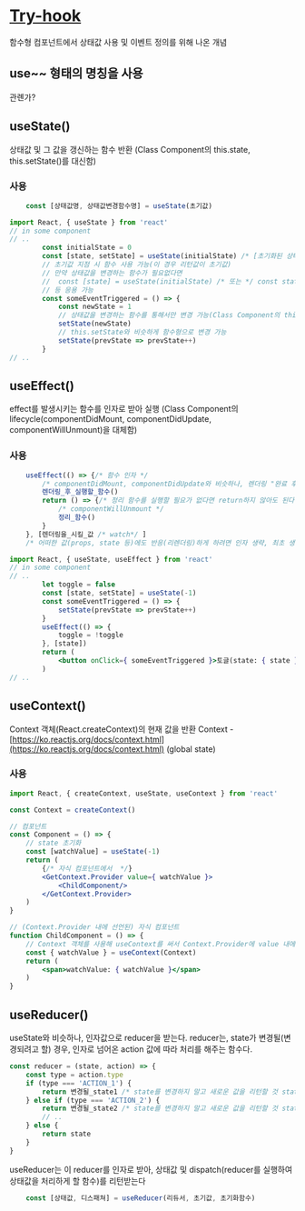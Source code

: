 # [Try-hook](https://ko.reactjs.org/docs/hooks-intro.html)
함수형 컴포넌트에서 상태값 사용 및 이벤트 정의를 위해 나온 개념

## use~~ 형태의 명칭을 사용
관롄가?

## useState()
상태값 및 그 값을 갱신하는 함수 반환
(Class Component의 this.state, this.setState()를 대신함)
### 사용
```jsx
	const [상태값명, 상태값변경함수명] = useState(초기값)
```
```jsx
import React, { useState } from 'react'
// in some component
// ..
		const initialState = 0
		const [state, setState] = useState(initialState) /* [초기화된 상태값(최초값은 initialState와 같을거임), 상태값을 변경하는 함수] 형태의 배열 리턴 */
		// 초기값 지점 시 함수 사용 가능(이 경우 리턴값이 초기값)
		// 만약 상태값을 변경하는 함수가 필요없다면
		// 	const [state] = useState(initialState) /* 또는 */ const state = useState(initialState)[0]
		// 등 응용 가능
		const someEventTriggered = () => {
			const newState = 1
			// 상태값을 변경하는 함수를 통해서만 변경 가능(Class Component의 this.setState())
			setState(newState)
			// this.setState와 비슷하게 함수형으로 변경 가능
			setState(prevState => prevState++)
		}
// ..
```

## useEffect()
effect를 발생시키는 함수를 인자로 받아 실행
(Class Component의 lifecycle(componentDidMount, componentDidUpdate, componentWillUnmount)을 대체함)
### 사용
```jsx
	useEffect(() => {/* 함수 인자 */
		/* componentDidMount, componentDidUpdate와 비슷하나, 렌더링 "완료 후" 실행됨 */
		렌더링_후_실행할_함수()
		return () => {/* 정리 함수를 실행할 필요가 없다면 return하지 않아도 된다 */
			/* componentWillUnmount */
			정리_함수()
		}
	}, [렌더링을_시킬_값 /* watch*/ ]
	/* 어떠한 값(props, state 등)에도 반응(리렌더링)하게 하려면 인자 생략, 최초 생성 시(componentDidMount)에만 반응하게 하려면 빈 배열([])을 둔다 */)
```
```jsx
import React, { useState, useEffect } from 'react'
// in some component
// ..
		let toggle = false
		const [state, setState] = useState(-1)
		const someEventTriggered = () => {
			setState(prevState => prevState++)
		}
		useEffect(() => {
			toggle = !toggle
		}, [state])
		return (
			<button onClick={ someEventTriggered }>토글(state: { state })</button>
		)
// ..
```

## useContext()
Context 객체(React.createContext)의 현재 값을 반환
Context - [https://ko.reactjs.org/docs/context.html](https://ko.reactjs.org/docs/context.html)
(global state)

### 사용
```jsx
import React, { createContext, useState, useContext } from 'react'

const Context = createContext()

// 컴포넌트
const Component = () => {
	// state 초기화
	const [watchValue] = useState(-1)
	return (
		{/* 자식 컴포넌트에서  */}
		<GetContext.Provider value={ watchValue }>
			<ChildComponent/>
		</GetContext.Provider>
	)
}

// (Context.Provider 내에 선언된) 자식 컴포넌트
function ChildComponent = () => {
	// Context 객체를 사용해 useContext를 써서 Context.Provider에 value 내에 선언된 값을 받는다
	const { watchValue } = useContext(Context)
	return (
		<span>watchValue: { watchValue }</span>
	)
}
```

## useReducer()
useState와 비슷하나, 인자값으로 reducer을 받는다.
reducer는, state가 변경될(변경되려고 할) 경우, 인자로 넘어온 action 값에 따라 처리를 해주는 함수다.
```jsx
const reducer = (state, action) => {
	const type = action.type
	if (type === 'ACTION_1') {
		return 변경될_state1 /* state를 변경하지 말고 새로운 값을 리턴할 것 state.push('123'); return state */
	} else if (type === 'ACTION_2') {
		return 변경될_state2 /* state를 변경하지 말고 새로운 값을 리턴할 것 state.push('123'); return state */
		// ..
	} else {
		return state
	}
}
```
useReducer는 이 reducer를 인자로 받아, 상태값 및 dispatch(reducer를 실행하여 상태값을 처리하게 할 함수)를 리턴받는다
```jsx
	const [상태값, 디스패쳐] = useReducer(리듀서, 초기값, 초기화함수)
```
